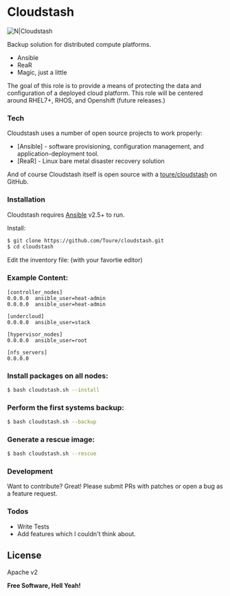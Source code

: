 # Cloudstash

![N|Cloudstash](https://upload.wikimedia.org/wikipedia/commons/4/43/Stash_Logo.png)

Backup solution for distributed compute platforms.

  - Ansible
  - ReaR
  - Magic, just a little

The goal of this role is to provide a means of protecting the data and configuration of a deployed cloud platform. This role will be centered around RHEL7+, RHOS, and Openshift (future releases.)

### Tech

Cloudstash uses a number of open source projects to work properly:

* [Ansible] - software provisioning, configuration management, and application-deployment tool.
* [ReaR] - Linux bare metal disaster recovery solution

And of course Cloudstash itself is open source with a [toure/cloudstash][toure]
 on GitHub.

### Installation

Cloudstash requires [Ansible](https://www.ansible.com/) v2.5+ to run.

Install:

```sh
$ git clone https://github.com/Toure/cloudstash.git
$ cd cloudstash
```
Edit the inventory file: (with your favortie editor)

### Example Content:

```
[controller_nodes]
0.0.0.0  ansible_user=heat-admin
0.0.0.0  ansible_user=heat-admin

[undercloud]
0.0.0.0  ansible_user=stack

[hypervisor_nodes]
0.0.0.0  ansible_user=root

[nfs_servers]
0.0.0.0
```

### Install packages on all nodes:
```sh
$ bash cloudstash.sh --install
```

### Perform the first systems backup:
```sh
$ bash cloudstash.sh --backup
```

### Generate a rescue image:
```sh
$ bash cloudstash.sh --rescue
```

### Development

Want to contribute? Great! Please submit PRs with patches or
open a bug as a feature request.

### Todos

 - Write Tests
 - Add features which I couldn't think about.

License
----

Apache v2


**Free Software, Hell Yeah!**

[//]: # (These are reference links used in the body of this note and get stripped out when the markdown processor does its job. There is no need to format nicely because it shouldn't be seen. Thanks SO - http://stackoverflow.com/questions/4823468/store-comments-in-markdown-syntax)

[toure]: https://github.com/Toure/cloudstash.git
